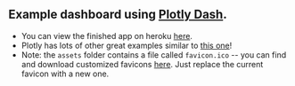 ## Example dashboard using [Plotly Dash](https://plot.ly/dash).

* You can view the finished app on heroku [here](https://dash-radio-callback.herokuapp.com/).
* Plotly has lots of other great examples similar to [this one](https://dash.plot.ly/getting-started-part-2)!
* Note: the `assets` folder contains a file called `favicon.ico` -- you can find and download customized favicons [here](https://www.favicon.cc/). Just replace the current favicon with a new one.
